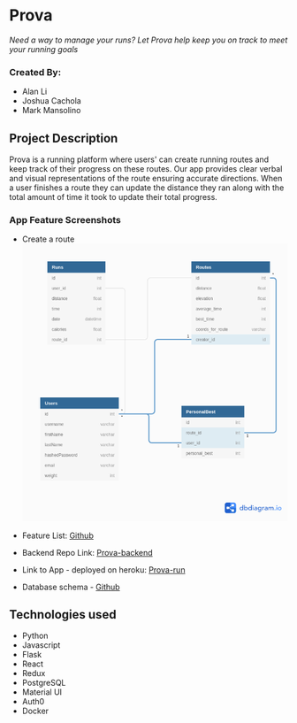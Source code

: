 # Prova

*Need a way to manage your runs? Let Prova help keep you on track to meet your running goals*

### Created By:
- Alan Li
- Joshua Cachola
- Mark Mansolino

## Project Description
Prova is a running platform where users' can create running routes and keep track of their progress on these routes. Our app provides clear verbal and visual representations of the route ensuring accurate directions. When a user finishes a route they can update the distance they ran along with the total amount of time it took to update their total progress.

### App Feature Screenshots
- Create a route
![Prova-create-a-route](https://github.com/JoshuaCachola/Prova-backend/blob/master/documentation/feature-packet/Prova-schema.png)


- Feature List: [Github](/documentation/feature-list.md)
- Backend Repo Link: [Prova-backend](https://github.com/JoshuaCachola/Prova-backend)
- Link to App - deployed on heroku: [Prova-run](https://prova-run.herokuapp.com)
- Database schema - [Github](https://github.com/JoshuaCachola/Prova-backend/blob/master/documentation/feature-packet/Prova-schema.png)

## Technologies used
- Python
- Javascript
- Flask
- React
- Redux
- PostgreSQL
- Material UI
- Auth0
- Docker


<!-- As a user
I would like to create routes by clicking on a start and endpoint on a map
I would like to have my stats analyzed and presented in a user-friendly way

I would like to share my workout with friends
I would like to make friends with others who use the app


# BONUS
I would like to have routes recommended to me based on my stats -->
